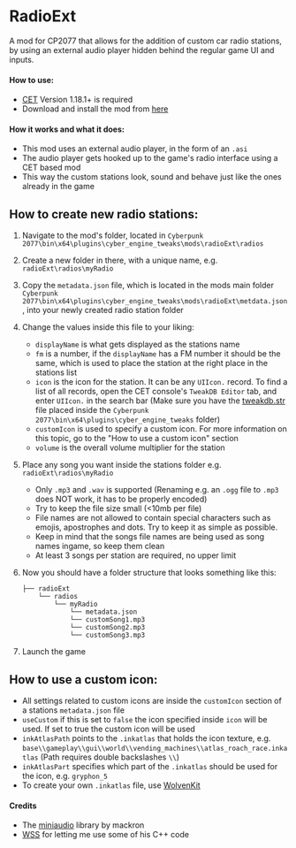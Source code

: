 # RadioExt
A mod for CP2077 that allows for the addition of custom car radio stations, by using an external audio player hidden behind the regular game UI and inputs.

#### How to use:

- [CET](https://github.com/yamashi/CyberEngineTweaks) Version 1.18.1+ is required
- Download and install the mod from [here](https://github.com/justarandomguyintheinternet/CP77_radioExt/releases)

#### How it works and what it does:

- This mod uses an external audio player, in the form of an `.asi`
- The audio player gets hooked up to the game's radio interface using a CET based mod
- This way the custom stations look, sound and behave just like the ones already in the game

## How to create new radio stations:

1. Navigate to the mod's folder, located in `Cyberpunk 2077\bin\x64\plugins\cyber_engine_tweaks\mods\radioExt\radios`

2. Create a new folder in there, with a unique name, e.g. `radioExt\radios\myRadio`

3. Copy the `metadata.json` file, which is located in the mods main folder `Cyberpunk 2077\bin\x64\plugins\cyber_engine_tweaks\mods\radioExt\metdata.json`, into your newly created radio station folder

4. Change the values inside this file to your liking:
	- `displayName` is what gets displayed as the stations name
	- `fm` is a number, if the `displayName` has a FM number it should be the same, which is used to place the station at the right place in the stations list
	- `icon` is the icon for the station. It can be any `UIIcon.` record. To find a list of all records, open the CET console's `TweakDB Editor` tab, and enter `UIIcon.` in the search bar (Make sure you have the [tweakdb.str](https://cdn-l-cyberpunk.cdprojektred.com/metadata-1.5.2.zip) file placed inside the `Cyberpunk 2077\bin\x64\plugins\cyber_engine_tweaks` folder)
	- `customIcon` is used to specify a custom icon. For more information on this topic, go to the "How to use a custom icon" section
	- `volume` is the overall volume multiplier for the station

5. Place any song you want inside the stations folder e.g. `radioExt\radios\myRadio`
	-  Only `.mp3` and `.wav` is supported (Renaming e.g. an `.ogg` file to `.mp3` does NOT work, it has to be properly encoded)
	- Try to keep the file size small (<10mb per file)
	- File names are not allowed to contain special characters such as emojis, apostrophes and dots. Try to keep it as simple as possible.
	- Keep in mind that the songs file names are being used as song names ingame, so keep them clean
	- At least 3 songs per station are required, no upper limit

6. Now you should have a folder structure that looks something like this:
	```
	├── radioExt
		└── radios
			└── myRadio
				└── metadata.json
				└── customSong1.mp3
				└── customSong2.mp3
				└── customSong3.mp3
	```

7. Launch the game

## How to use a custom icon:
- All settings related to custom icons are inside the `customIcon` section of a stations `metadata.json` file
- `useCustom` if this is set to `false` the icon specified inside `icon` will be used. If set to true the custom icon will be used
- `inkAtlasPath` points to the `.inkatlas` that holds the icon texture, e.g. `base\\gameplay\\gui\\world\\vending_machines\\atlas_roach_race.inkatlas` (Path requires double backslashes `\\`)
- `inkAtlasPart` specifies which part of the `.inkatlas` should be used for the icon, e.g. `gryphon_5`
- To create your own `.inkatlas` file, use [WolvenKit](https://github.com/WolvenKit/WolvenKit)

#### Credits
- The [miniaudio](https://github.com/mackron/miniaudio) library by mackron
- [WSS](https://github.com/WSSDude420) for letting me use some of his C++ code